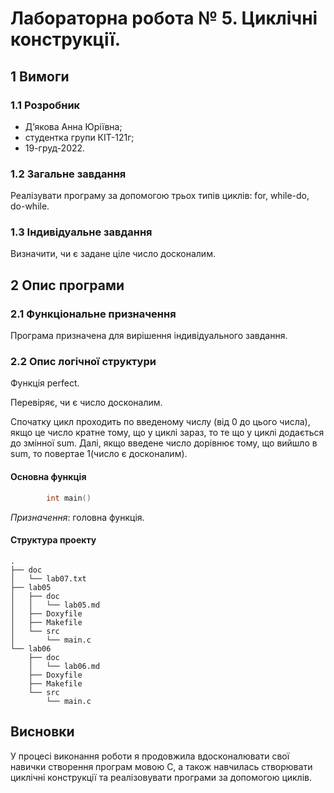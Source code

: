 # Лабораторна робота № 5. Циклічні конструкції.

## 1 Вимоги

### 1.1 Розробник

* Дʼякова Анна Юріївна;
* студентка групи КІТ-121г;
* 19-груд-2022.

### 1.2 Загальне завдання

Реалізувати програму за допомогою трьох типів циклів: for, while-do, do-while.

### 1.3 Індивідуальне завдання

Визначити, чи є задане ціле число досконалим.

## 2 Опис програми

### 2.1 Функціональне призначення

Програма призначена для вирішення індивідуального завдання.
### 2.2 Опис логічної структури

Функція perfect.


Перевіряє, чи є число досконалим.

Спочатку цикл проходить по введеному числу (від 0 до цього числа), якщо це число кратне тому, що у циклі зараз, то те що у циклі додається до змінної sum. Далі, якщо введене число дорівнює тому, що вийшло в sum, то повертае 1(число є досконалим).

#### Основна функція

```c
		int main() 
```

*Призначення*: головна функція.

#### Структура проекту

```
.
├── doc
│   └── lab07.txt
├── lab05
│   ├── doc
│   │   └── lab05.md
│   ├── Doxyfile
│   ├── Makefile
│   └── src
│       └── main.c
└── lab06
    ├── doc
    │   └── lab06.md
    ├── Doxyfile
    ├── Makefile
    └── src
        └── main.c
```

## Висновки

У процесі виконання роботи я продовжила вдосконалювати свої навички створення програм мовою С,
а також навчилась створювати циклічні конструкції та реалізовувати програми за допомогою циклів.

